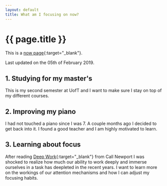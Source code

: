 ```yaml
---
layout: default
title: What am I focusing on now?
---
```


# {{ page.title }}

This is a [now page](https://nownownow.com/about){:target="\_blank"}.

Last updated on the 05th of February 2019.

## 1. Studying for my master's
This is my second semester at UofT and I want to make sure I stay on top of my different courses.

## 2. Improving my piano
I had not touched a piano since I was 7. A couple months ago I decided to get back into it. I found a good teacher and I am highly motivated to learn.

## 3. Learning about focus
After reading [Deep Work](https://www.amazon.ca/dp/1455586692/ref=cm_sw_em_r_mt_dp_U_n6IwCbZ4Z2HP9){:target="\_blank"} from Call Newport I was shocked to realize how much our ability to work deeply and immerse ourselves in a task has deepleted in the recent years. I want to learn more on the workings of our attention mechanisms and how I can adjust my focusing habits.